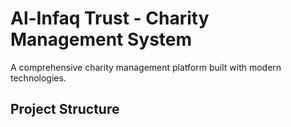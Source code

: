 # Al-Infaq Trust - Charity Management System

A comprehensive charity management platform built with modern technologies.

## Project Structure
